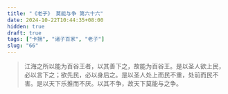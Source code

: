 ```yaml
---
title: "《老子》 莫能与争 第六十六"
date: 2024-10-22T10:44:35+08:00
hidden: true
draft: true
tags: ["卡揣", "诸子百家", "老子"]
slug: "66"
---
```


> 江海之所以能为百谷王者，以其善下之，故能为百谷王。是以圣人欲上民，必以言下之；欲先民，必以身后之。是以圣人处上而民不重，处前而民不害。是以天下乐推而不厌。以其不争，故天下莫能与之争。